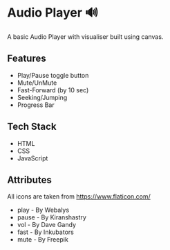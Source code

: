 
# Audio Player 🔊

A basic Audio Player with visualiser built using canvas.



## Features

- Play/Pause toggle button
- Mute/UnMute
- Fast-Forward (by 10 sec)
- Seeking/Jumping 
- Progress Bar




## Tech Stack

- HTML
- CSS
- JavaScript

## Attributes

All icons are taken from https://www.flaticon.com/

- play - By Webalys
- pause - By Kiranshastry
- vol - By Dave Gandy
- fast -  By Inkubators
- mute - By Freepik


